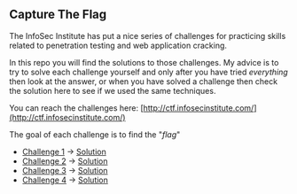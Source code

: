 Capture The Flag
----

The InfoSec Institute has put a nice series of challenges for practicing skills related to penetration testing and web application cracking.

In this repo you will find the solutions to those challenges. My advice is to try to solve each challenge yourself and only after you have tried _everything_ then look at the answer, or when you have solved a challenge then check the solution here to see if we used the same techniques.

You can reach the challenges here: [http://ctf.infosecinstitute.com/](http://ctf.infosecinstitute.com/)

The goal of each challenge is to find the "_flag_"
* [Challenge 1](http://ctf.infosecinstitute.com/levelone.php) -> [Solution](https://github.com/purefan/bilious-weasel/blob/master/ch01/Readme.md)
* [Challenge 2](http://ctf.infosecinstitute.com/leveltwo.php) -> [Solution](https://github.com/purefan/bilious-weasel/blob/master/ch02/Readme.md)
* [Challenge 3](http://ctf.infosecinstitute.com/levelthree.php) -> [Solution](https://github.com/purefan/bilious-weasel/blob/master/ch03/Readme.md)
* [Challenge 4](http://ctf.infosecinstitute.com/levelfour.php) -> [Solution](https://github.com/purefan/bilious-weasel/blob/master/ch04/Readme.md)
